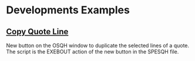 # Developments Examples

## [Copy Quote Line](#CopyQuoteLine.src)

New button on the OSQH window to duplicate the selected lines of a quote. The script is the EXEBOUT action of the new button in the SPESQH file.
